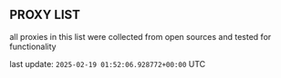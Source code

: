 ## PROXY LIST

all proxies in this list were collected from open sources and tested for functionality

last update: `2025-02-19 01:52:06.928772+00:00` UTC